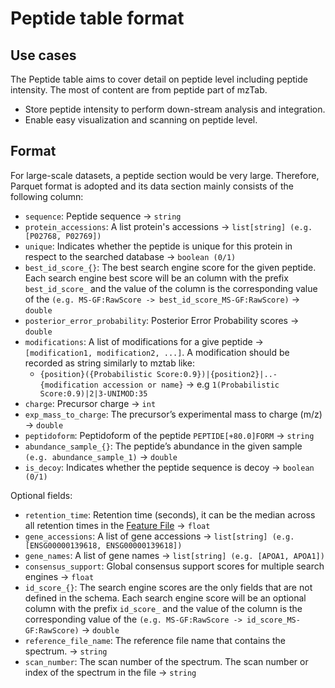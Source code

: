 # Peptide table format

## Use cases

The Peptide table aims to cover detail on peptide level including peptide intensity. The most of content are from peptide part of mzTab.

- Store peptide intensity to perform down-stream analysis and integration.
- Enable easy visualization and scanning on peptide level.

## Format

For large-scale datasets, a peptide section would be very large. Therefore, Parquet format is adopted and its data section mainly consists of the following column:

- `sequence`: Peptide sequence -> `string`
- `protein_accessions`: A list protein's accessions -> `list[string] (e.g. [P02768, P02769])`
- `unique`: Indicates whether the peptide is unique for this protein in respect to the searched database -> `boolean (0/1)`
- `best_id_score_{}`: The best search engine score for the given peptide. Each search engine best score will be an column with the prefix `best_id_score_` and the value of the column is the corresponding value of the `(e.g. MS-GF:RawScore -> best_id_score_MS-GF:RawScore)` -> `double`
- `posterior_error_probability`: Posterior Error Probability scores -> `double`
- `modifications`: A list of modifications for a give peptide -> `[modification1, modification2, ...]`. A modification should be recorded as string similarly to mztab like:
  - `{position}({Probabilistic Score:0.9})|{position2}|..-{modification accession or name}` -> e.g `1(Probabilistic Score:0.9)|2|3-UNIMOD:35`
- `charge`: Precursor charge -> `int`
- `exp_mass_to_charge`: The precursor’s experimental mass to charge (m/z) -> `double`
- `peptidoform`: Peptidoform of the peptide `PEPTIDE[+80.0]FORM` -> `string`
- `abundance_sample_{}`: The peptide’s abundance in the given sample `(e.g. abundance_sample_1)` -> `double`
- `is_decoy`: Indicates whether the peptide sequence is decoy -> `boolean (0/1)`

Optional fields:

- `retention_time`: Retention time (seconds), it can be the median across all retention times in the [Feature File](FEATURE.md) -> `float`
- `gene_accessions`: A list of gene accessions -> `list[string] (e.g. [ENSG00000139618, ENSG00000139618])`
- `gene_names`: A list of gene names -> `list[string] (e.g. [APOA1, APOA1])`
- `consensus_support`: Global consensus support scores for multiple search engines -> `float`
- `id_score_{}`: The search engine scores are the only fields that are not defined in the schema. Each search engine score will be an optional column with the prefix `id_score_` and the value of the column is the corresponding value of the `(e.g. MS-GF:RawScore -> id_score_MS-GF:RawScore)` -> `double`
- `reference_file_name`: The reference file name that contains the spectrum. -> `string` 
- `scan_number`: The scan number of the spectrum. The scan number or index of the spectrum in the file -> `string` 
